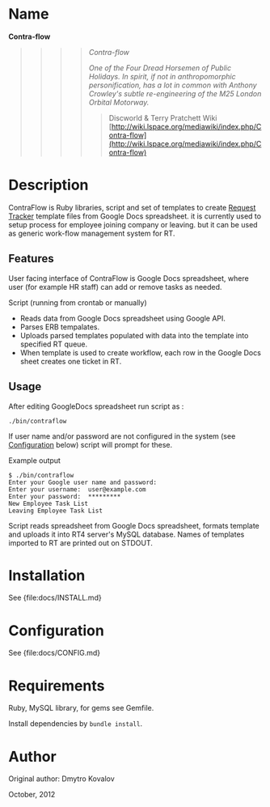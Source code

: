 

Name
======================

**Contra-flow**

>>>> *Contra-flow*
>>>>
>>>> _One of the Four Dread Horsemen of Public Holidays. In spirit, if not in anthropomorphic personification, has a lot in common with Anthony Crowley's subtle re-engineering of the M25 London Orbital Motorway._
>>>> 
>>>>> Discworld & Terry Pratchett Wiki [http://wiki.lspace.org/mediawiki/index.php/Contra-flow](http://wiki.lspace.org/mediawiki/index.php/Contra-flow)


Description
======================

ContraFlow is Ruby libraries, script and set of templates to create [Request Tracker](http://www.bestpractical.com/rt/) template files from Google Docs spreadsheet. it is currently used to setup process for employee joining company or leaving. but it can be used as generic work-flow management system for RT.

Features
-----------

User facing interface of ContraFlow is Google Docs spreadsheet, where user (for example HR staff) can add or remove tasks as needed. 

Script (running from crontab or manually)

- Reads data from Google Docs spreadsheet using Google API.
- Parses ERB tempalates.
- Uploads parsed templates populated with data into the template into specified RT queue.
- When template is used to create workflow, each row in the Google Docs sheet creates one ticket in RT.

Usage
-----------

After editing GoogleDocs spreadsheet run script as :

    ./bin/contraflow
    
If user name and/or password are not configured in the system (see [Configuration](#Configuration) below) script will prompt for these.

Example output

````shell
$ ./bin/contraflow
Enter your Google user name and password:
Enter your username:  user@example.com
Enter your password:  *********
New Employee Task List
Leaving Employee Task List
````    

Script reads spreadsheet from Google Docs spreadsheet, formats template and uploads it into RT4 server's MySQL database. Names of templates imported to RT are printed out on STDOUT.

Installation 
======================

See {file:docs/INSTALL.md}

Configuration
======================

See {file:docs/CONFIG.md}

Requirements
======================

Ruby, MySQL library, for gems see Gemfile.

Install dependencies by `bundle install`.

Author
======================

Original author: Dmytro Kovalov

October, 2012


<!--  LocalWords:  ContraFlow RequestTracker
 -->
